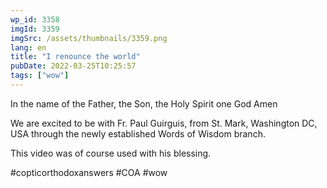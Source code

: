 ```yaml
---
wp_id: 3358
imgId: 3359
imgSrc: /assets/thumbnails/3359.png
lang: en
title: "I renounce the world"
pubDate: 2022-03-25T10:25:57
tags: ["wow"]
---
```


<!-- page: 6 -->

<p>In the name of the Father, the Son, the Holy Spirit one God Amen </p>
<p>We are excited to be with Fr. Paul Guirguis, from St. Mark, Washington DC, USA through the newly established Words of Wisdom branch.</p>
<p>This video was of course used with his blessing. </p>
<p>#copticorthodoxanswers #COA #wow</p>
